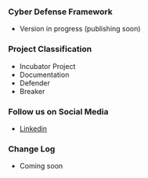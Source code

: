 ### Cyber Defense Framework
* Version in progress (publishing soon)


### Project Classification
* <i class="fas fa-egg" style="color:#233e81;"></i> Incubator Project
* <i class="fas fa-book" style="color:#233e81;"></i> Documentation
* <i class="fas fa-shield-alt" style="color:#233e81;"></i> Defender
* <i class="fas fa-hammer" style="color:#233e81;"></i> Breaker


### Follow us on Social Media
* [Linkedin](https://www.linkedin.com/company/owasp-cyber-defense-framework)


### Change Log
* Coming soon
